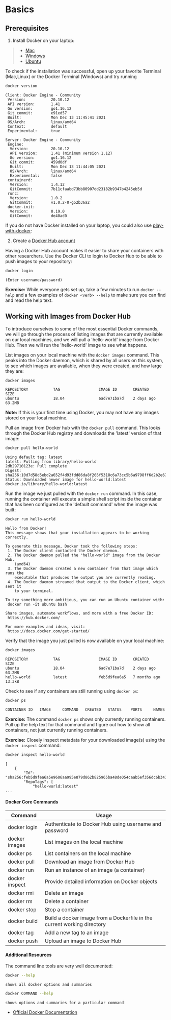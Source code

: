 Basics
======

Prerequisites
-------------

1)  Install Docker on your laptop:

> - [Mac](https://docs.docker.com/desktop/mac/)
> -   [Windows](https://docs.docker.com/desktop/windows//)
> -   [Ubuntu](https://docs.docker.com/engine/install/ubuntu/)

To check if the installation was successful, open up your favorite
Terminal (Mac,Linux) or the Docker Terminal (Windows) and try running

```bash
docker version
```
```console
Client: Docker Engine - Community
 Version:           20.10.12
 API version:       1.41
 Go version:        go1.16.12
 Git commit:        e91ed57
 Built:             Mon Dec 13 11:45:41 2021
 OS/Arch:           linux/amd64
 Context:           default
 Experimental:      true

Server: Docker Engine - Community
 Engine:
  Version:          20.10.12
  API version:      1.41 (minimum version 1.12)
  Go version:       go1.16.12
  Git commit:       459d0df
  Built:            Mon Dec 13 11:44:05 2021
  OS/Arch:          linux/amd64
  Experimental:     false
 containerd:
  Version:          1.4.12
  GitCommit:        7b11cfaabd73bb80907dd23182b9347b4245eb5d
 runc:
  Version:          1.0.2
  GitCommit:        v1.0.2-0-g52b36a2
 docker-init:
  Version:          0.19.0
  GitCommit:        de40ad0
```



If you do not have Docker installed on your laptop, you could also use [play-with-docker](https://labs.play-with-docker.com/):

2)  Create a [Docker Hub account](https://hub.docker.com/signup/)

Having a Docker Hub account makes it easier to share your containers
with other researchers. Use the Docker CLI to login to Docker Hub to be
able to push images to your repository:

```bash
docker login
```
```console
(Enter username/password)
```

**Exercise:** While everyone gets set up, take a few minutes to run `docker --help`
and a few examples of `docker <verb> --help` to make sure you can find
and read the help text.

Working with Images from Docker Hub
-----------------------------------

To introduce ourselves to some of the most essential Docker commands, we
will go through the process of listing images that are currently
available on our local machines, and we will pull a \'hello-world\'
image from Docker Hub. Then we will run the \'hello-world\' image to see
what happens.

List images on your local machine with the `docker images` command. This
peaks into the Docker daemon, which is shared by all users on this
system, to see which images are available, when they were created, and
how large they are:

```bash
docker images
```
```console
REPOSITORY           TAG                 IMAGE ID       CREATED        SIZE
ubuntu               18.04               6ad7e71ba7d    2 days ago     63.2MB
```
**Note:** If this is your first time using Docker, you may not have any images stored on your local machine.

Pull an image from Docker hub with the `docker pull` command. This looks
through the Docker Hub registry and downloads the \'latest\' version of
that image:

```bash
docker pull hello-world
```
```console
Using default tag: latest
latest: Pulling from library/hello-world
2db29710123e: Pull complete
Digest: sha256:10d7d58d5ebd2a652f4d93fdd86da8f265f5318c6a73cc5b6a9798ff6d2b2e67
Status: Downloaded newer image for hello-world:latest
docker.io/library/hello-world:latest
```

Run the image we just pulled with the `docker run` command. In this
case, running the container will execute a simple shell script inside
the container that has been configured as the \'default command\' when
the image was built:

```bash
docker run hello-world
```
```console
Hello from Docker!
This message shows that your installation appears to be working correctly.

To generate this message, Docker took the following steps:
 1. The Docker client contacted the Docker daemon.
 2. The Docker daemon pulled the "hello-world" image from the Docker Hub.
    (amd64)
 3. The Docker daemon created a new container from that image which runs the
    executable that produces the output you are currently reading.
 4. The Docker daemon streamed that output to the Docker client, which sent it
    to your terminal.

To try something more ambitious, you can run an Ubuntu container with:
 docker run -it ubuntu bash

Share images, automate workflows, and more with a free Docker ID:
 https://hub.docker.com/

For more examples and ideas, visit:
 https://docs.docker.com/get-started/
```

Verify that the image you just pulled is now available on your local
machine:

```bash
docker images
```
```console
REPOSITORY           TAG                 IMAGE ID       CREATED        SIZE
ubuntu               18.04               6ad7e71ba7d    2 days ago     63.2MB
hello-world          latest              feb5d9fea6a5   7 months ago   13.3kB
```

Check to see if any containers are still running using `docker ps`:

```bash
docker ps
```
```console
CONTAINER ID   IMAGE     COMMAND   CREATED   STATUS    PORTS     NAMES
```

**Exercise:** The command `docker ps` shows only currently running containers. Pull up
the help text for that command and figure out how to show all
containers, not just currently running containers.

**Exercise:** Closely inspect metadata for your downloaded image(s) using the
`docker inspect` command:

```bash
docker inspect hello-world
```
```console
[
    {
        "Id": "sha256:feb5d9fea6a5e9606aa995e879d862b825965ba48de054caab5ef356dc6b3412",
        "RepoTags": [
            "hello-world:latest"
...
```

#### Docker Core Commands

| Command        | Usage                                                        |
| -------------- | ------------------------------------------------------------ |
| docker login   | Authenticate to Docker Hub using username and  password      |
| docker images  | List images on the local machine                             |
| docker ps      | List containers on the local machine                         |
| docker pull    | Download an image from Docker Hub                            |
| docker run     | Run an instance of an image (a container)                    |
| docker inspect | Provide detailed information on Docker objects               |
| docker rmi     | Delete an image                                              |
| docker rm      | Delete a container                                           |
| docker stop    | Stop a container                                             |
| docker build   | Build a docker image from a Dockerfile in the  current working directory |
| docker tag     | Add a new tag to an image                                    |
| docker push    | Upload an image to Docker Hub                                |


#### Additional Resources

The command line tools are very well documented:

```bash
docker --help
```
```console
shows all docker options and summaries
```

```bash
docker COMMAND --help
```
```console
shows options and summaries for a particular command
```

-   [Official Docker Documentation](https://docs.docker.com/get-started/)

